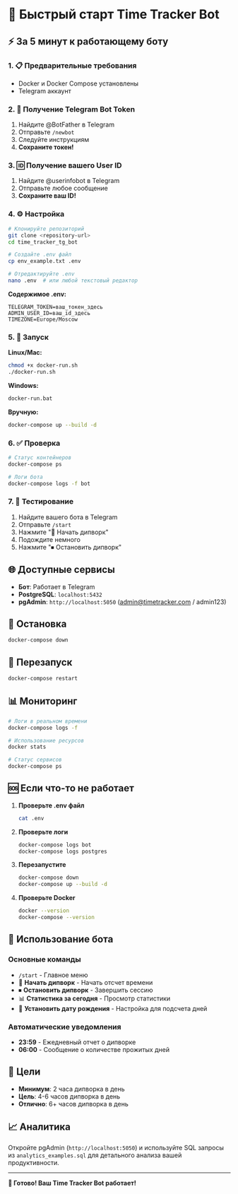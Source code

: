 # 🚀 Быстрый старт Time Tracker Bot

## ⚡ За 5 минут к работающему боту

### 1. 📋 Предварительные требования

- Docker и Docker Compose установлены
- Telegram аккаунт

### 2. 🔑 Получение Telegram Bot Token

1. Найдите @BotFather в Telegram
2. Отправьте `/newbot`
3. Следуйте инструкциям
4. **Сохраните токен!**

### 3. 🆔 Получение вашего User ID

1. Найдите @userinfobot в Telegram
2. Отправьте любое сообщение
3. **Сохраните ваш ID!**

### 4. ⚙️ Настройка

```bash
# Клонируйте репозиторий
git clone <repository-url>
cd time_tracker_tg_bot

# Создайте .env файл
cp env_example.txt .env

# Отредактируйте .env
nano .env  # или любой текстовый редактор
```

**Содержимое .env:**
```env
TELEGRAM_TOKEN=ваш_токен_здесь
ADMIN_USER_ID=ваш_id_здесь
TIMEZONE=Europe/Moscow
```

### 5. 🚀 Запуск

**Linux/Mac:**
```bash
chmod +x docker-run.sh
./docker-run.sh
```

**Windows:**
```cmd
docker-run.bat
```

**Вручную:**
```bash
docker-compose up --build -d
```

### 6. ✅ Проверка

```bash
# Статус контейнеров
docker-compose ps

# Логи бота
docker-compose logs -f bot
```

### 7. 🎯 Тестирование

1. Найдите вашего бота в Telegram
2. Отправьте `/start`
3. Нажмите "🎯 Начать дипворк"
4. Подождите немного
5. Нажмите "⏹ Остановить дипворк"

## 🌐 Доступные сервисы

- **Бот**: Работает в Telegram
- **PostgreSQL**: `localhost:5432`
- **pgAdmin**: `http://localhost:5050` (admin@timetracker.com / admin123)

## 🛑 Остановка

```bash
docker-compose down
```

## 🔄 Перезапуск

```bash
docker-compose restart
```

## 📊 Мониторинг

```bash
# Логи в реальном времени
docker-compose logs -f

# Использование ресурсов
docker stats

# Статус сервисов
docker-compose ps
```

## 🆘 Если что-то не работает

1. **Проверьте .env файл**
   ```bash
   cat .env
   ```

2. **Проверьте логи**
   ```bash
   docker-compose logs bot
   docker-compose logs postgres
   ```

3. **Перезапустите**
   ```bash
   docker-compose down
   docker-compose up --build -d
   ```

4. **Проверьте Docker**
   ```bash
   docker --version
   docker-compose --version
   ```

## 📱 Использование бота

### Основные команды

- `/start` - Главное меню
- 🎯 **Начать дипворк** - Начать отсчет времени
- ⏹ **Остановить дипворк** - Завершить сессию
- 📊 **Статистика за сегодня** - Просмотр статистики
- 🎂 **Установить дату рождения** - Настройка для подсчета дней

### Автоматические уведомления

- **23:59** - Ежедневный отчет о дипворке
- **06:00** - Сообщение о количестве прожитых дней

## 🎯 Цели

- **Минимум**: 2 часа дипворка в день
- **Цель**: 4-6 часов дипворка в день
- **Отлично**: 6+ часов дипворка в день

## 📈 Аналитика

Откройте pgAdmin (`http://localhost:5050`) и используйте SQL запросы из `analytics_examples.sql` для детального анализа вашей продуктивности.

---

**🎉 Готово! Ваш Time Tracker Bot работает!**
